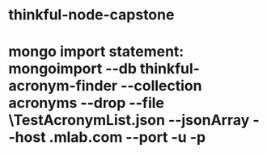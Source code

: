# thinkful-node-capstone

# mongo import statement: mongoimport --db thinkful-acronym-finder --collection acronyms --drop --file <some-path>\TestAcronymList.json --jsonArray --host <dbprefix>.mlab.com --port <dbport> -u <dbuser> -p <dbpassword>